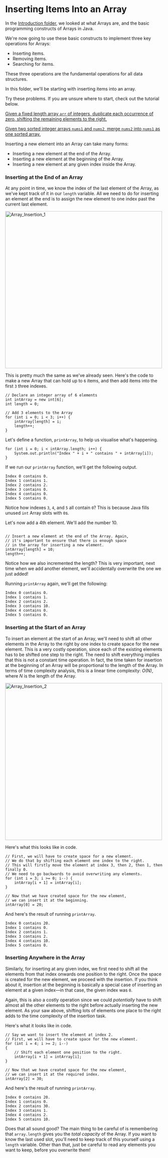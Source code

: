 # Inserting Items Into an Array

In the [Introduction folder](https://github.com/keldavis/Java-Practice/tree/master/Google%20Interview%20Prep/Data%20Structures/arrays/1.%20Introduction), we looked at what Arrays are, and the basic programming constructs of Arrays in Java. 

We're now going to use these basic constructs to implement three key operations for Arrays:
- Inserting items.
- Removing items.
- Searching for items.

These three operations are the fundamental operations for all data structures.

In this folder, we'll be starting with inserting items into an array. 

Try these problems. If you are unsure where to start, check out the tutorial below.

[Given a fixed length array ```arr``` of integers, duplicate each occurrence of zero, shifting the remaining elements to the right.](https://github.com/keldavis/Java-Practice/tree/master/Google%20Interview%20Prep/Data%20Structures/arrays/2.%20Inserting%20Items%20Into%20an%20Array/Duplicate%20Zeros)

[Given two sorted integer arrays ```nums1``` and ```nums2```, merge ```nums2``` into ```nums1``` as one sorted array.](https://github.com/keldavis/Java-Practice/tree/master/Google%20Interview%20Prep/Data%20Structures/arrays/2.%20Inserting%20Items%20Into%20an%20Array/Merge%20Sorted%20Array)

Inserting a new element into an Array can take many forms:

- Inserting a new element at the end of the Array.
- Inserting a new element at the beginning of the Array.
- Inserting a new element at any given index inside the Array.

### Inserting at the End of an Array

At any point in time, we know the index of the last element of the Array, as we've kept track of it in our ```length``` variable. All we need to do for inserting an element at the end is to assign the new element to one index past the current last element.

<img src="https://github.com/keldavis/Java-Practice/blob/master/Google%20Interview%20Prep/pics/Array_Insertion_1.png" alt="Array_Insertion_1" width="500"/>

This is pretty much the same as we've already seen. Here's the code to make a new Array that can hold up to ```6``` items, and then add items into the first ```3``` three indexes.

```
// Declare an integer array of 6 elements
int intArray = new int[6];
int length = 0;

// Add 3 elements to the Array
for (int i = 0; i < 3; i++) {
    intArray[length] = i;
    length++;
}
```

Let's define a function, ```printArray```, to help us visualise what's happening.

```
for (int i = 0; i < intArray.length; i++) {
    System.out.println("Index " + i + " contains " + intArray[i]);
}
```

If we run our ```printArray``` function, we'll get the following output.

```
Index 0 contains 0.
Index 1 contains 1.
Index 2 contains 2.
Index 3 contains 0.
Index 4 contains 0.
Index 5 contains 0.
```

Notice how indexes ```3```, ```4```, and ```5``` all contain ```0```? This is because Java fills unused ```int``` Array slots with ```0```s.

Let's now add a 4th element. We'll add the number 10.

```

// Insert a new element at the end of the Array. Again,
// it's important to ensure that there is enough space
// in the array for inserting a new element.
intArray[length] = 10;
length++;
```

Notice how we also incremented the length? This is very important, next time when we add another element, we'll accidentally overwrite the one we just added!

Running ```printArray``` again, we'll get the following:

```
Index 0 contains 0.
Index 1 contains 1.
Index 2 contains 2.
Index 3 contains 10.
Index 4 contains 0.
Index 5 contains 0.
```

### Inserting at the Start of an Array

To insert an element at the start of an Array, we'll need to shift all other elements in the Array to the right by one index to create space for the new element. This is a very costly operation, since each of the existing elements has to be shifted one step to the right. The need to shift everything implies that this is not a constant time operation. In fact, the time taken for insertion at the beginning of an Array will be proportional to the length of the Array. In terms of time complexity analysis, this is a linear time complexity: *O(N)*, where *N* is the length of the Array.

<img src="https://github.com/keldavis/Java-Practice/blob/master/Google%20Interview%20Prep/pics/Array_Insertion_2.png" alt="Array_Insertion_2" width="500"/>

Here's what this looks like in code.

```
// First, we will have to create space for a new element.
// We do that by shifting each element one index to the right.
// This will firstly move the element at index 3, then 2, then 1, then finally 0.
// We need to go backwards to avoid overwriting any elements.
for (int i = 3; i >= 0; i--) {
    intArray[i + 1] = intArray[i];
}

// Now that we have created space for the new element,
// we can insert it at the beginning.
intArray[0] = 20;
```

And here's the result of running ```printArray```.

```
Index 0 contains 20.
Index 1 contains 0.
Index 2 contains 1.
Index 3 contains 2.
Index 4 contains 10.
Index 5 contains 0.
```

### Inserting Anywhere in the Array

Similarly, for inserting at any given index, we first need to shift all the elements from that index onwards one position to the right. Once the space is created for the new element, we proceed with the insertion. If you think about it, insertion at the beginning is basically a special case of inserting an element at a given index—in that case, the given index was ```0```.

Again, this is also a costly operation since we could *potentially* have to shift almost all the other elements to the right before actually inserting the new element. As your saw above, shifting lots of elements one place to the right adds to the time complexity of the insertion task.

Here's what it looks like in code.

```
// Say we want to insert the element at index 2.
// First, we will have to create space for the new element.
for (int i = 4; i >= 2; i--)
{
    // Shift each element one position to the right.
    intArray[i + 1] = intArray[i];
}

// Now that we have created space for the new element,
// we can insert it at the required index.
intArray[2] = 30;
```

And here's the result of running ```printArray```.

```
Index 0 contains 20.
Index 1 contains 0.
Index 2 contains 30.
Index 3 contains 1.
Index 4 contains 2.
Index 5 contains 10.
```

Does that all sound good? The main thing to be careful of is remembering that ```array.length``` gives you the *total capacity* of the Array. If you want to know the last used slot, you'll need to keep track of this yourself using a ```length``` variable. Other than that, just be careful to read any elements you want to keep, before you overwrite them!
